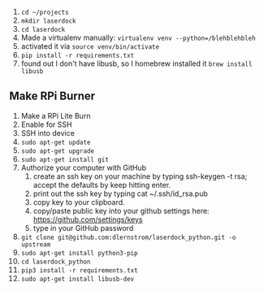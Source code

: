 1. `cd ~/projects`
2. `mkdir laserdock`
3. `cd laserdock`
4. Made a virtualenv manually: `virtualenv venv --python=/blehblehbleh`
5. activated it via `source venv/bin/activate`
6. `pip install -r requirements.txt`
7. found out I don't have libusb, so I homebrew installed it `brew install libusb`


## Make RPi Burner
1. Make a RPi Lite Burn
2. Enable for SSH
3. SSH into device
4. `sudo apt-get update`
5. `sudo apt-get upgrade`
6. `sudo apt-get install git`
7. Authorize your computer with GitHub
    1. create an ssh key on your machine by typing ssh-keygen -t rsa; accept the defaults by keep hitting enter.
    2. print out the ssh key by typing cat ~/.ssh/id_rsa.pub
    3. copy key to your clipboard.
    4. copy/paste public key into your github settings here: https://github.com/settings/keys
    5. type in your GitHub password
7. `git clone git@github.com:dlernstrom/laserdock_python.git -o upstream`
8. `sudo apt-get install python3-pip`
9. `cd laserdock_python`
10. `pip3 install -r requirements.txt`
11. `sudo apt-get install libusb-dev`
